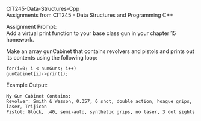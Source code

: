 CIT245-Data-Structures-Cpp  
Assignments from CIT245 - Data Structures and Programming C++  
  
Assignment Prompt:  
Add a virtual print function to your base class gun in your chapter 15 homework.  
  
Make an array gunCabinet that contains revolvers and pistols and prints out its contents using the following loop:  
  
    for(i=0; i < numGuns; i++)
    gunCabinet[i]->print();

Example Output:
  
    My Gun Cabinet Contains:
    Revolver: Smith & Wesson, 0.357, 6 shot, double action, hoague grips, laser, Trijicon
    Pistol: Glock, .40, semi-auto, synthetic grips, no laser, 3 dot sights

